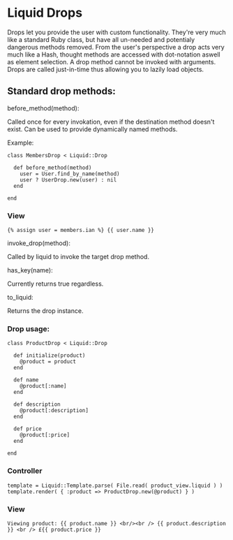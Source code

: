 # Liquid Drops

Drops let you provide the user with custom functionality. They're very much like a standard Ruby class, but have all un-needed and potentialy dangerous methods removed. From the user's perspective a drop acts very much like a Hash, thought methods are accessed with dot-notation aswell as element selection. A drop method cannot be invoked with arguments. Drops are called just-in-time thus allowing you to lazily load objects.

## Standard drop methods:

before_method(method):

Called once for every invokation, even if the destination method doesn't exist. Can be used to provide dynamically named methods.

Example:

    class MembersDrop < Liquid::Drop

      def before_method(method)
        user = User.find_by_name(method)
        user ? UserDrop.new(user) : nil
      end

    end

### View

    {% assign user = members.ian %} {{ user.name }}

invoke_drop(method):

Called by liquid to invoke the target drop method.

has_key(name):

Currently returns true regardless.

to_liquid:

Returns the drop instance.

### Drop usage:

    class ProductDrop < Liquid::Drop

      def initialize(product)
        @product = product
      end

      def name
        @product[:name]
      end

      def description
        @product[:description]
      end

      def price
        @product[:price]
      end

    end

### Controller 

    template = Liquid::Template.parse( File.read( product_view.liquid ) ) template.render( { :product => ProductDrop.new(@product) } )

### View

    Viewing product: {{ product.name }} <br/><br /> {{ product.description }} <br /> £{{ product.price }} 